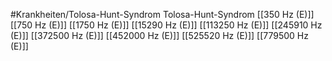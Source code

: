 #Krankheiten/Tolosa-Hunt-Syndrom
Tolosa-Hunt-Syndrom
[[350 Hz (E)]]
[[750 Hz (E)]]
[[1750 Hz (E)]]
[[15290 Hz (E)]]
[[113250 Hz (E)]]
[[245910 Hz (E)]]
[[372500 Hz (E)]]
[[452000 Hz (E)]]
[[525520 Hz (E)]]
[[779500 Hz (E)]]